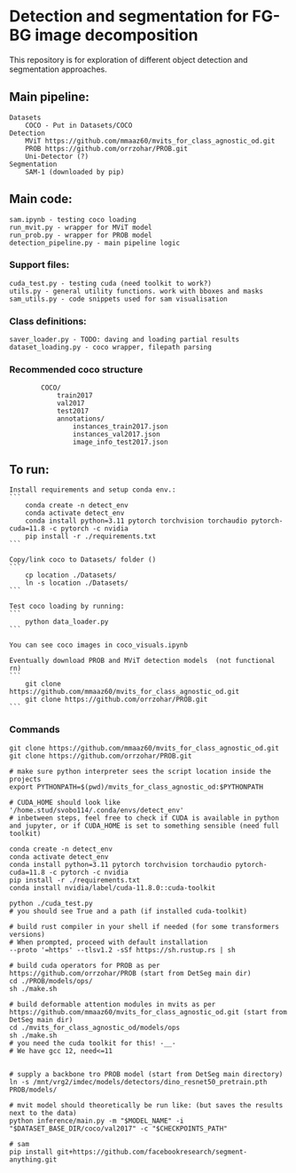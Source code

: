 # Detection and segmentation for FG-BG image decomposition

This repository is for exploration of different object detection and segmentation approaches.


## Main pipeline:
    Datasets
        COCO - Put in Datasets/COCO
    Detection 
        MViT https://github.com/mmaaz60/mvits_for_class_agnostic_od.git 
        PROB https://github.com/orrzohar/PROB.git
        Uni-Detector (?)
    Segmentation
        SAM-1 (downloaded by pip)

## Main code:
    sam.ipynb - testing coco loading
    run_mvit.py - wrapper for MViT model
    run_prob.py - wrapper for PROB model
    detection_pipeline.py - main pipeline logic

### Support files:
    cuda_test.py - testing cuda (need toolkit to work?)
    utils.py - general utility functions. work with bboxes and masks
    sam_utils.py - code snippets used for sam visualisation

### Class definitions:
    saver_loader.py - TODO: daving and loading partial results
    dataset_loading.py - coco wrapper, filepath parsing


### Recommended coco structure
```
        COCO/
            train2017
            val2017
            test2017
            annotations/
                instances_train2017.json
                instances_val2017.json
                image_info_test2017.json
```


## To run:
    Install requirements and setup conda env.:
    ```
        conda create -n detect_env 
        conda activate detect_env
        conda install python=3.11 pytorch torchvision torchaudio pytorch-cuda=11.8 -c pytorch -c nvidia 
        pip install -r ./requirements.txt 
    ```

    Copy/link coco to Datasets/ folder ()
    ```
        cp location ./Datasets/
        ln -s location ./Datasets/
    ```

    Test coco loading by running:
    ```
        python data_loader.py 
    ```

    You can see coco images in coco_visuals.ipynb

    Eventually download PROB and MViT detection models  (not functional rn)
    ```
        git clone https://github.com/mmaaz60/mvits_for_class_agnostic_od.git 
        git clone https://github.com/orrzohar/PROB.git
    ```






### Commands
```
git clone https://github.com/mmaaz60/mvits_for_class_agnostic_od.git 
git clone https://github.com/orrzohar/PROB.git

# make sure python interpreter sees the script location inside the projects
export PYTHONPATH=$(pwd)/mvits_for_class_agnostic_od:$PYTHONPATH

# CUDA_HOME should look like '/home.stud/svobo114/.conda/envs/detect_env'
# inbetween steps, feel free to check if CUDA is available in python and jupyter, or if CUDA_HOME is set to something sensible (need full toolkit)

conda create -n detect_env 
conda activate detect_env
conda install python=3.11 pytorch torchvision torchaudio pytorch-cuda=11.8 -c pytorch -c nvidia 
pip install -r ./requirements.txt 
conda install nvidia/label/cuda-11.8.0::cuda-toolkit

python ./cuda_test.py 
# you should see True and a path (if installed cuda-toolkit)

# build rust compiler in your shell if needed (for some transformers versions)
# When prompted, proceed with default installation
--proto '=https' --tlsv1.2 -sSf https://sh.rustup.rs | sh 

# build cuda operators for PROB as per https://github.com/orrzohar/PROB (start from DetSeg main dir)
cd ./PROB/models/ops/
sh ./make.sh

# build deformable attention modules in mvits as per https://github.com/mmaaz60/mvits_for_class_agnostic_od.git (start from DetSeg main dir)
cd ./mvits_for_class_agnostic_od/models/ops
sh ./make.sh 
# you need the cuda toolkit for this! -__-
# We have gcc 12, need<=11


# supply a backbone tro PROB model (start from DetSeg main directory)
ln -s /mnt/vrg2/imdec/models/detectors/dino_resnet50_pretrain.pth PROB/models/

# mvit model should theoretically be run like: (but saves the results next to the data)
python inference/main.py -m "$MODEL_NAME" -i "$DATASET_BASE_DIR/coco/val2017" -c "$CHECKPOINTS_PATH"

# sam
pip install git+https://github.com/facebookresearch/segment-anything.git
```

